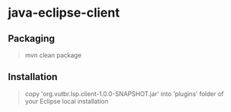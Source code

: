 # java-eclipse-client

## Packaging

> mvn clean package

## Installation

> copy 'org.vutbr.lsp.client-1.0.0-SNAPSHOT.jar' into 'plugins' folder of your Eclipse local installation
